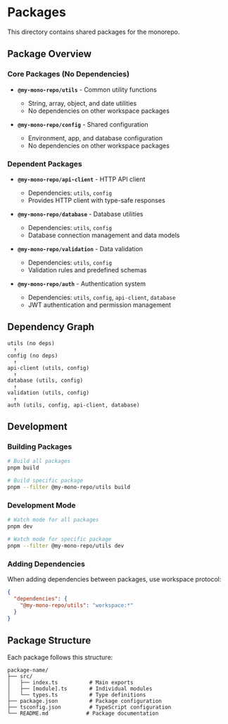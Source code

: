 # Packages

This directory contains shared packages for the monorepo.

## Package Overview

### Core Packages (No Dependencies)

- **`@my-mono-repo/utils`** - Common utility functions
  - String, array, object, and date utilities
  - No dependencies on other workspace packages

- **`@my-mono-repo/config`** - Shared configuration
  - Environment, app, and database configuration
  - No dependencies on other workspace packages

### Dependent Packages

- **`@my-mono-repo/api-client`** - HTTP API client
  - Dependencies: `utils`, `config`
  - Provides HTTP client with type-safe responses

- **`@my-mono-repo/database`** - Database utilities
  - Dependencies: `utils`, `config`
  - Database connection management and data models

- **`@my-mono-repo/validation`** - Data validation
  - Dependencies: `utils`, `config`
  - Validation rules and predefined schemas

- **`@my-mono-repo/auth`** - Authentication system
  - Dependencies: `utils`, `config`, `api-client`, `database`
  - JWT authentication and permission management

## Dependency Graph

```
utils (no deps)
  ↑
config (no deps)
  ↑
api-client (utils, config)
  ↑
database (utils, config)
  ↑
validation (utils, config)
  ↑
auth (utils, config, api-client, database)
```

## Development

### Building Packages

```bash
# Build all packages
pnpm build

# Build specific package
pnpm --filter @my-mono-repo/utils build
```

### Development Mode

```bash
# Watch mode for all packages
pnpm dev

# Watch mode for specific package
pnpm --filter @my-mono-repo/utils dev
```

### Adding Dependencies

When adding dependencies between packages, use workspace protocol:

```json
{
  "dependencies": {
    "@my-mono-repo/utils": "workspace:*"
  }
}
```

## Package Structure

Each package follows this structure:

```
package-name/
├── src/
│   ├── index.ts          # Main exports
│   ├── [module].ts       # Individual modules
│   └── types.ts          # Type definitions
├── package.json          # Package configuration
├── tsconfig.json         # TypeScript configuration
└── README.md            # Package documentation
``` 